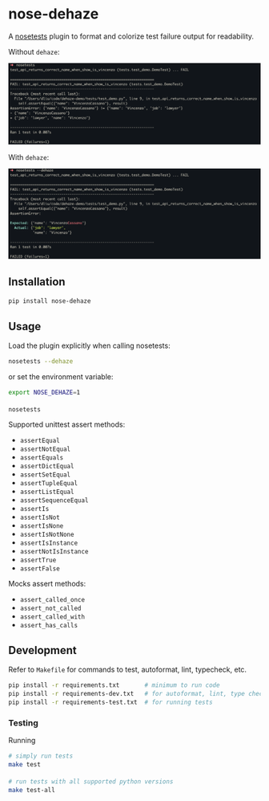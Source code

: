 # nose-dehaze

A [nosetests](https://nose.readthedocs.io/en/latest/) plugin to format and colorize test failure output for readability.

Without `dehaze`:

![without dehaze](./without-dehaze.png)

With `dehaze`:

![with dehaze](./with-dehaze.png)

## Installation

```bash
pip install nose-dehaze
```

## Usage

Load the plugin explicitly when calling nosetests:

```bash
nosetests --dehaze
```

or set the environment variable:

```bash
export NOSE_DEHAZE=1

nosetests
```

Supported unittest assert methods:

* `assertEqual`
* `assertNotEqual`
* `assertEquals`
* `assertDictEqual`
* `assertSetEqual`
* `assertTupleEqual`
* `assertListEqual`
* `assertSequenceEqual`
* `assertIs`
* `assertIsNot`
* `assertIsNone`
* `assertIsNotNone`
* `assertIsInstance`
* `assertNotIsInstance`
* `assertTrue`
* `assertFalse`

Mocks assert methods:

* `assert_called_once`
* `assert_not_called`
* `assert_called_with`
* `assert_has_calls`

## Development

Refer to `Makefile` for commands to test, autoformat, lint, typecheck, etc.

```bash
pip install -r requirements.txt       # minimum to run code
pip install -r requirements-dev.txt   # for autoformat, lint, type checking, debugging
pip install -r requirements-test.txt  # for running tests
```

### Testing

Running 

```bash
# simply run tests
make test

# run tests with all supported python versions
make test-all
```
